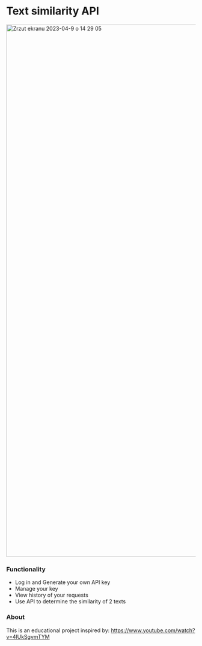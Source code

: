 # Text similarity API
<img width="1416" alt="Zrzut ekranu 2023-04-9 o 14 29 05" src="https://user-images.githubusercontent.com/51759910/230772518-218ab323-26c3-4b92-b8f4-c4c45cfde2c5.png">

### Functionality
- Log in and Generate your own API key
- Manage your key 
- View history of your requests
- Use API to determine the similarity of 2 texts

### About
This is an educational project inspired by: https://www.youtube.com/watch?v=4lUkSgvmTYM


